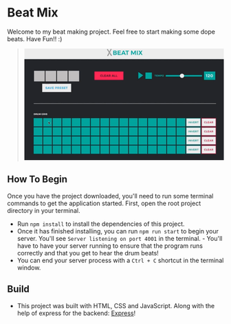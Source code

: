 # Beat Mix

Welcome to my beat making project. Feel free to start making some dope beats. Have Fun!! :)


> ![screenshot](beat.png)


## How To Begin


Once you have the project downloaded, you'll need to run some terminal commands to get the application started. First, open the root project directory in your terminal. 
- Run `npm install` to install the dependencies of this project. 
- Once it has finished installing, you can run `npm run start` to begin your server. You'll see `Server listening on port 4001` in the terminal.   - You'll have to have your server running to ensure that the program runs correctly and that you get to hear the drum beats! 
- You can end your server process with a `Ctrl + C` shortcut in the terminal window.


## Build
- This project was built with HTML, CSS and JavaScript. Along with the help of express for the backend:  [Express](https://expressjs.com/)!
